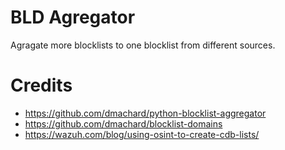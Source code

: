 # BLD Agregator

Agragate more blocklists to one blocklist from different sources.

# Credits

* https://github.com/dmachard/python-blocklist-aggregator
* https://github.com/dmachard/blocklist-domains
* https://wazuh.com/blog/using-osint-to-create-cdb-lists/